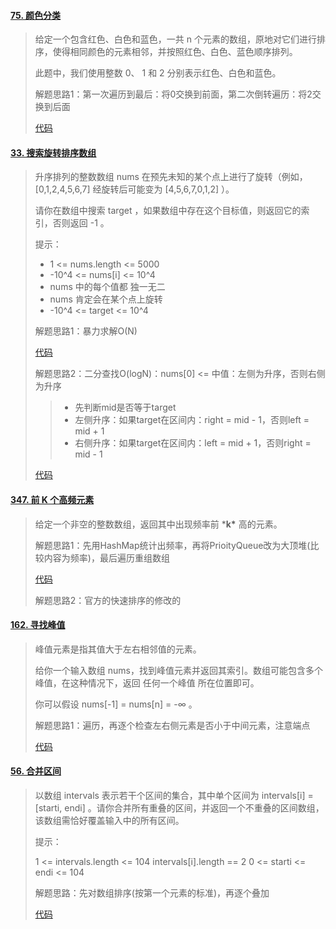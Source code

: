 #### [75. 颜色分类](https://leetcode-cn.com/problems/sort-colors/)

> 给定一个包含红色、白色和蓝色，一共 n 个元素的数组，原地对它们进行排序，使得相同颜色的元素相邻，并按照红色、白色、蓝色顺序排列。
>
> 此题中，我们使用整数 0、 1 和 2 分别表示红色、白色和蓝色。
>
> 解题思路1：第一次遍历到最后：将0交换到前面，第二次倒转遍历：将2交换到后面
>
> [代码](SortSearch01.java)

#### [33. 搜索旋转排序数组](https://leetcode-cn.com/problems/search-in-rotated-sorted-array/)

> 升序排列的整数数组 nums 在预先未知的某个点上进行了旋转（例如， [0,1,2,4,5,6,7] 经旋转后可能变为 [4,5,6,7,0,1,2] ）。
>
> 请你在数组中搜索 target ，如果数组中存在这个目标值，则返回它的索引，否则返回 -1 。
>
>  提示：
>
> - 1 <= nums.length <= 5000
> - -10^4 <= nums[i] <= 10^4
> - nums 中的每个值都 独一无二
> - nums 肯定会在某个点上旋转
> - -10^4 <= target <= 10^4
>
> 解题思路1：暴力求解O(N)
>
> [代码](SortSearch02.java)
>
> 解题思路2：二分查找O(logN)：nums[0] <= 中值：左侧为升序，否则右侧为升序
>
> > - 先判断mid是否等于target
> > - 左侧升序：如果target在区间内：right = mid - 1，否则left = mid + 1
> > - 右侧升序：如果target在区间内：left = mid + 1，否则right = mid - 1
>
> [代码](SortSearch.java)

#### [347. 前 K 个高频元素](https://leetcode-cn.com/problems/top-k-frequent-elements/)

> 给定一个非空的整数数组，返回其中出现频率前 ***k\*** 高的元素。
>
> 解题思路1：先用HashMap统计出频率，再将PrioityQueue改为大顶堆(比较内容为频率)，最后遍历重组数组
>
> [代码](SortSearch03.java)
>
> 解题思路2：官方的快速排序的修改的

#### [162. 寻找峰值](https://leetcode-cn.com/problems/find-peak-element/)

> 峰值元素是指其值大于左右相邻值的元素。
>
> 给你一个输入数组 nums，找到峰值元素并返回其索引。数组可能包含多个峰值，在这种情况下，返回 任何一个峰值 所在位置即可。
>
> 你可以假设 nums[-1] = nums[n] = -∞ 。
>
> 解题思路1：遍历，再逐个检查左右侧元素是否小于中间元素，注意端点
>
> [代码](SortSearch04.java)

#### [56. 合并区间](https://leetcode-cn.com/problems/merge-intervals/)

> 以数组 intervals 表示若干个区间的集合，其中单个区间为 intervals[i] = [starti, endi] 。请你合并所有重叠的区间，并返回一个不重叠的区间数组，该数组需恰好覆盖输入中的所有区间。
>
> 提示：
>
> 1 <= intervals.length <= 104
> intervals[i].length == 2
> 0 <= starti <= endi <= 104
>
> 解题思路：先对数组排序(按第一个元素的标准)，再逐个叠加
>
> [代码](SortSearch05.java)